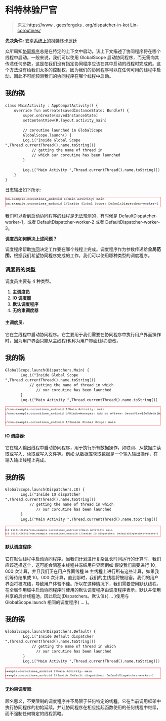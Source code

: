 # 科特林验尸官

> 原文:[https://www . geesforgeks . org/dispatcher-in-kot Lin-coroutines/](https://www.geeksforgeeks.org/dispatchers-in-kotlin-coroutines/)

**先决条件:** [安卓系统上的柯特林卡罗廷](https://www.geeksforgeeks.org/kotlin-coroutines-on-android/)

众所周知[协同程序](https://www.geeksforgeeks.org/kotlin-coroutines-on-android/)总是在特定的上下文中启动，该上下文描述了协同程序将在哪个线程中启动。一般来说，我们可以使用 GlobalScope 启动协同程序，而无需向其传递任何参数，这是在我们没有指定协同程序应该在其中启动的线程时完成的。这个方法没有给我们太多的控制权，因为我们的协同程序可以在任何可用的线程中启动，因此不可能预测我们的协同程序在哪个线程中启动。

## 我的锅

```
class MainActivity : AppCompatActivity() {
    override fun onCreate(savedInstanceState: Bundle?) {
        super.onCreate(savedInstanceState)
        setContentView(R.layout.activity_main)

        // coroutine launched in GlobalScope
        GlobalScope.launch() {
        Log.i("Inside Global Scope ",Thread.currentThread().name.toString())
            // getting the name of thread in
            // which our coroutine has been launched
        }

        Log.i("Main Activity ",Thread.currentThread().name.toString())
    }
}
```

日志输出如下所示:

![Log Output ](img/f0b0be02a3052b335c5545c1083b4f2c.png)

我们可以看到启动协同程序的线程是无法预测的，有时候是 DefaultDispatcher-worker-1，或者 DefaultDispatcher-worker-2 或者 DefaultDispatcher-worker-3。

**调度员如何解决上述问题？**

调度程序帮助[协同](https://www.geeksforgeeks.org/kotlin-coroutines-on-android/)决定工作要在哪个线程上完成。调度程序作为参数传递给**全局范围**，根据我们希望协同程序完成的工作，我们可以使用哪种类型的调度程序。

### 调度员的类型

调度员主要有 4 种类型。

1.  **主调度员**
2.  **IO 调度器**
3.  **默认调度程序**
4.  **无约束调度器**

#### **主调度员:**

它在主线程中启动协同程序。它主要用于我们需要在协同程序中执行用户界面操作时，因为用户界面只能从主线程(也称为用户界面线程)更改。

## 我的锅

```
GlobalScope.launch(Dispatchers.Main) {
       Log.i("Inside Global Scope ",Thread.currentThread().name.toString())
           // getting the name of thread in which 
              // our coroutine has been launched
       }
       Log.i("Main Activity ",Thread.currentThread().name.toString())
```

![The main Dispatcher Log Output](img/3654215d3e142be3c97ac77df7f92338.png)

#### **IO 调度器:**

它在输入输出线程中启动协同程序，用于执行所有数据操作，如联网、从数据库读取或写入、读取或写入文件等。例如:从数据库获取数据是一个输入输出操作，在输入输出线程上完成。

## 我的锅

```
GlobalScope.launch(Dispatchers.IO) {
       Log.i("Inside IO dispatcher ",Thread.currentThread().name.toString())
           // getting the name of thread in which
              // our coroutine has been launched
       }
       Log.i("Main Activity ",Thread.currentThread().name.toString())
```

![IO Dispatcher Log-Output](img/e843e02b2ff7bf8b9d65cfe9650986b8.png)

#### **默认调度程序:**

它在默认线程中启动协同程序。当我们计划进行复杂且长时间运行的计算时，我们应该选择这个，这可能会阻塞主线程并冻结用户界面例如:假设我们需要进行 10，000 次计算，并且我们正在用户界面线程 ie 主线程上进行所有这些计算，如果我们等待结果或 10，000 次计算，直到那时，我们的主线程将被阻塞，我们的用户界面将被冻结，导致用户体验不佳。所以在这种情况下，我们需要使用默认线程。在全局作用域中启动协同程序时使用的默认调度程序由调度程序表示。默认并使用共享的后台线程池，因此启动(Dispatchers。默认值){ … }使用与 GlobalScope.launch 相同的调度程序{ … }。

## 我的锅

```
GlobalScope.launch(Dispatchers.Default) {
        Log.i("Inside Default dispatcher ",Thread.currentThread().name.toString())
            // getting the name of thread in which 
              // our coroutine has been launched
        }
        Log.i("Main Activity ",Thread.currentThread().name.toString())
```

![deafult dispatcher](img/4644b22d394d37ee9b194b2df5fce167.png)

#### **无约束调度器:**

顾名思义，不受限制的调度程序并不局限于任何特定的线程。它在当前调用框架中执行协同程序的初始延续，并让协同程序在相应挂起函数使用的任何线程中继续，而不强制任何特定的线程策略。
